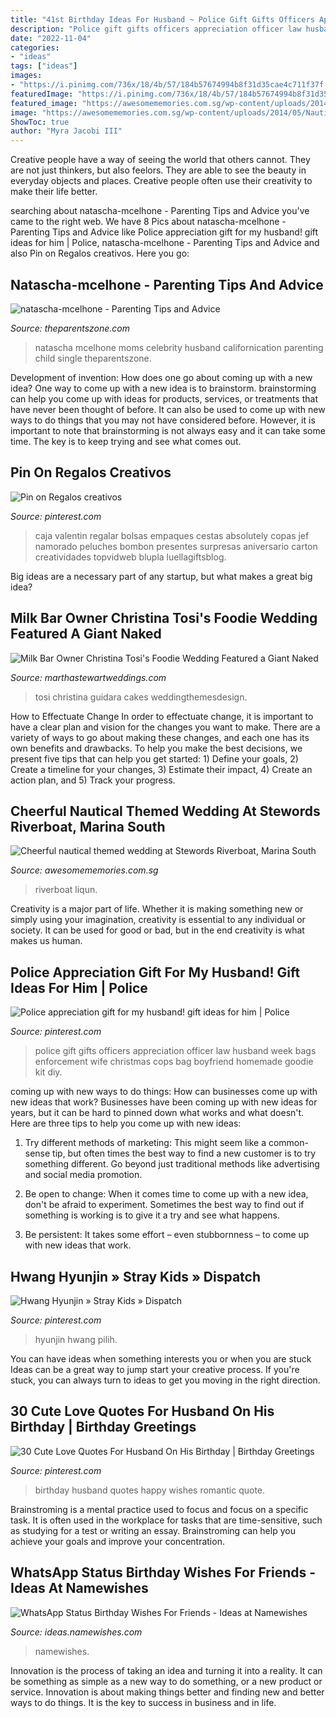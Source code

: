 ```yaml
---
title: "41st Birthday Ideas For Husband ~ Police Gift Gifts Officers Appreciation Officer Law Husband Week Bags Enforcement Wife Christmas Cops Bag Boyfriend Homemade Goodie Kit Diy"
description: "Police gift gifts officers appreciation officer law husband week bags enforcement wife christmas cops bag boyfriend homemade goodie kit diy"
date: "2022-11-04"
categories:
- "ideas"
tags: ["ideas"]
images:
- "https://i.pinimg.com/736x/18/4b/57/184b57674994b8f31d35cae4c711f37f.jpg"
featuredImage: "https://i.pinimg.com/736x/18/4b/57/184b57674994b8f31d35cae4c711f37f.jpg"
featured_image: "https://awesomememories.com.sg/wp-content/uploads/2014/05/Nautical-theme-wedding-at-Stewards-Riverboat_012.jpg"
image: "https://awesomememories.com.sg/wp-content/uploads/2014/05/Nautical-theme-wedding-at-Stewards-Riverboat_012.jpg"
ShowToc: true
author: "Myra Jacobi III"
---
```



Creative people have a way of seeing the world that others cannot. They are not just thinkers, but also feelors. They are able to see the beauty in everyday objects and places. Creative people often use their creativity to make their life better.

	

		
searching about natascha-mcelhone - Parenting Tips and Advice you've came to the right web. We have 8 Pics about natascha-mcelhone - Parenting Tips and Advice like Police appreciation gift for my husband! gift ideas for him | Police, natascha-mcelhone - Parenting Tips and Advice and also Pin on Regalos creativos. Here you go:
		
    
## Natascha-mcelhone - Parenting Tips And Advice

<img loading=lazy src="https://www.theparentszone.com/wp-content/uploads/2010/07/natascha-mcelhone.jpg" onerror="this.onerror=null;this.src='https://tse2.mm.bing.net/th?id=OIP.49HIC_uIyDjI1ki2phZjyAHaJm&amp;pid=15.1';" alt="natascha-mcelhone - Parenting Tips and Advice">

_Source: theparentszone.com_

>natascha mcelhone moms celebrity husband californication parenting child single theparentszone. 

	

Development of invention: How does one go about coming up with a new idea?
One way to come up with a new idea is to brainstorm. brainstorming can help you come up with ideas for products, services, or treatments that have never been thought of before. It can also be used to come up with new ways to do things that you may not have considered before. However, it is important to note that brainstorming is not always easy and it can take some time. The key is to keep trying and see what comes out.

    
## Pin On Regalos Creativos

<img loading=lazy src="https://i.pinimg.com/736x/13/97/ab/1397ab9537726513bc4df4cc0be6c7b8.jpg" onerror="this.onerror=null;this.src='https://tse4.mm.bing.net/th?id=OIP.pecU6Bdv2O8oAu1PO2tm0gHaNJ&amp;pid=15.1';" alt="Pin on Regalos creativos">

_Source: pinterest.com_

>caja valentin regalar bolsas empaques cestas absolutely copas jef namorado peluches bombon presentes surpresas aniversario carton creatividades topvidweb blupla luellagiftsblog. 

	

Big ideas are a necessary part of any startup, but what makes a great big idea? 

    
## Milk Bar Owner Christina Tosi&#039;s Foodie Wedding Featured A Giant Naked

<img loading=lazy src="https://assets.marthastewartweddings.com/styles/wmax-1500/d32/christina-tosi-wedding-cake-0816/christina-tosi-wedding-cake-0816_horiz_0.jpg?itok=7mF0IlBN" onerror="this.onerror=null;this.src='https://tse3.mm.bing.net/th?id=OIP.ynG0ZqEDYiGj36yZ242n4QHaEK&amp;pid=15.1';" alt="Milk Bar Owner Christina Tosi&#039;s Foodie Wedding Featured a Giant Naked">

_Source: marthastewartweddings.com_

>tosi christina guidara cakes weddingthemesdesign. 

	

How to Effectuate Change
In order to effectuate change, it is important to have a clear plan and vision for the changes you want to make. There are a variety of ways to go about making these changes, and each one has its own benefits and drawbacks. To help you make the best decisions, we present five tips that can help you get started: 1) Define your goals, 2) Create a timeline for your changes, 3) Estimate their impact, 4) Create an action plan, and 5) Track your progress.

    
## Cheerful Nautical Themed Wedding At Stewords Riverboat, Marina South

<img loading=lazy src="https://awesomememories.com.sg/wp-content/uploads/2014/05/Nautical-theme-wedding-at-Stewards-Riverboat_012.jpg" onerror="this.onerror=null;this.src='https://tse3.mm.bing.net/th?id=OIP.Up2rSpyNQLrk3NPrewvEGQHaLG&amp;pid=15.1';" alt="Cheerful nautical themed wedding at Stewords Riverboat, Marina South">

_Source: awesomememories.com.sg_

>riverboat liqun. 

	

Creativity is a major part of life. Whether it is making something new or simply using your imagination, creativity is essential to any individual or society. It can be used for good or bad, but in the end creativity is what makes us human.

    
## Police Appreciation Gift For My Husband! Gift Ideas For Him | Police

<img loading=lazy src="https://i.pinimg.com/736x/da/2e/d5/da2ed5f72f2711cc468d60119c454cd7.jpg" onerror="this.onerror=null;this.src='https://tse4.mm.bing.net/th?id=OIP.K5t83iBFrszo0KhMvii-IAHaNK&amp;pid=15.1';" alt="Police appreciation gift for my husband! gift ideas for him | Police">

_Source: pinterest.com_

>police gift gifts officers appreciation officer law husband week bags enforcement wife christmas cops bag boyfriend homemade goodie kit diy. 

	

coming up with new ways to do things: How can businesses come up with new ideas that work?
Businesses have been coming up with new ideas for years, but it can be hard to pinned down what works and what doesn't. Here are three tips to help you come up with new ideas: 
1. Try different methods of marketing: This might seem like a common-sense tip, but often times the best way to find a new customer is to try something different. Go beyond just traditional methods like advertising and social media promotion. 

2. Be open to change: When it comes time to come up with a new idea, don't be afraid to experiment. Sometimes the best way to find out if something is working is to give it a try and see what happens. 

3. Be persistent: It takes some effort – even stubbornness – to come up with new ideas that work.

    
## Hwang Hyunjin » Stray Kids » Dispatch

<img loading=lazy src="https://i.pinimg.com/736x/18/4b/57/184b57674994b8f31d35cae4c711f37f.jpg" onerror="this.onerror=null;this.src='https://tse1.mm.bing.net/th?id=OIP.Zg7m56aSdsdIEnlcEzDcOQHaKf&amp;pid=15.1';" alt="Hwang Hyunjin » Stray Kids » Dispatch">

_Source: pinterest.com_

>hyunjin hwang pilih. 

	

You can have ideas when something interests you or when you are stuck
Ideas can be a great way to jump start your creative process. If you're stuck, you can always turn to ideas to get you moving in the right direction.

    
## 30 Cute Love Quotes For Husband On His Birthday | Birthday Greetings

<img loading=lazy src="https://i.pinimg.com/736x/c9/6c/20/c96c203b1d96598276573b54e39c85a2--love-quote-for-husband-happy-birthday-quotes-for-husband.jpg?b=t" onerror="this.onerror=null;this.src='https://tse2.mm.bing.net/th?id=OIP.yUI0kdXXEd1tM00Z4ur8AgHaNV&amp;pid=15.1';" alt="30 Cute Love Quotes For Husband On His Birthday | Birthday Greetings">

_Source: pinterest.com_

>birthday husband quotes happy wishes romantic quote. 

	

Brainstroming is a mental practice used to focus and focus on a specific task. It is often used in the workplace for tasks that are time-sensitive, such as studying for a test or writing an essay. Brainstroming can help you achieve your goals and improve your concentration.

    
## WhatsApp Status Birthday Wishes For Friends - Ideas At Namewishes

<img loading=lazy src="https://ideas.namewishes.com/wp-content/uploads/2020/12/Featured-Image-4.png" onerror="this.onerror=null;this.src='https://tse3.mm.bing.net/th?id=OIP.zAOcmwsphY1PDRJCf5W_sQHaKG&amp;pid=15.1';" alt="WhatsApp Status Birthday Wishes For Friends - Ideas at Namewishes">

_Source: ideas.namewishes.com_

>namewishes. 

	

Innovation is the process of taking an idea and turning it into a reality. It can be something as simple as a new way to do something, or a new product or service. Innovation is about making things better and finding new and better ways to do things. It is the key to success in business and in life.

